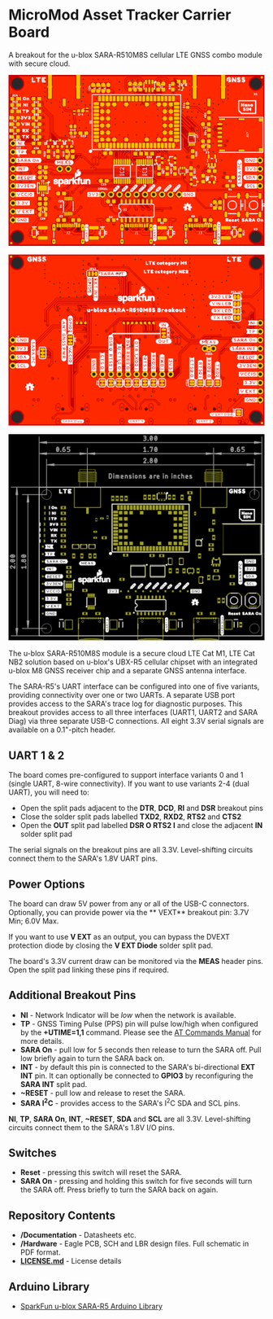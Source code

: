 # MicroMod Asset Tracker Carrier Board

A breakout for the u-blox SARA-R510M8S cellular LTE GNSS combo module with secure cloud.

![Top.png](img/Top.png)

![Bottom.png](img/Bottom.png)

![Dimensions.png](img/Dimensions.png)

The u-blox SARA-R510M8S module is a secure cloud LTE Cat M1, LTE Cat NB2 solution based on u-blox's UBX-R5 cellular chipset with an integrated
u-blox M8 GNSS receiver chip and a separate GNSS antenna interface.

The SARA-R5's UART interface can be configured into one of five variants, providing connectivity over one or two UARTs. A separate USB port
provides access to the SARA's trace log for diagnostic purposes. This breakout provides access to all three interfaces (UART1, UART2 and SARA Diag)
via three separate USB-C connections. All eight 3.3V serial signals are available on a 0.1"-pitch header.

## UART 1 & 2

The board comes pre-configured to support interface variants 0 and 1 (single UART, 8-wire connectivity). If you want to use variants 2-4 (dual UART),
you will need to:
- Open the split pads adjacent to the **DTR**, **DCD**, **RI** and **DSR** breakout pins
- Close the solder split pads labelled **TXD2**, **RXD2**, **RTS2** and **CTS2**
- Open the **OUT** split pad labelled **DSR O RTS2 I** and close the adjacent **IN** solder split pad

The serial signals on the breakout pins are all 3.3V. Level-shifting circuits connect them to the SARA's 1.8V UART pins.

## Power Options

The board can draw 5V power from any or all of the USB-C connectors. Optionally, you can provide power via the ** VEXT** breakout pin: 3.7V Min; 6.0V Max.

If you want to use **V EXT** as an output, you can bypass the DVEXT protection diode by closing the **V EXT Diode** solder split pad.

The board's 3.3V current draw can be monitored via the **MEAS** header pins. Open the split pad linking these pins if required.

## Additional Breakout Pins

- **NI** - Network Indicator will be _low_ when the network is available.
- **TP** - GNSS Timing Pulse (PPS) pin will pulse low/high when configured by the **+UTIME=1,1** command. Please see the [AT Commands Manual](./Documents/SARA-R5_ATCommands_(UBX-19047455).pdf) for more details.
- **SARA On** - pull low for 5 seconds then release to turn the SARA off. Pull low briefly again to turn the SARA back on.
- **INT** - by default this pin is connected to the SARA's bi-directional **EXT INT** pin. It can optionally be connected to **GPIO3** by reconfiguring the **SARA INT** split pad.
- **~RESET** - pull low and release to reset the SARA.
- **SARA I<sup>2</sup>C** - provides access to the SARA's I<sup>2</sup>C SDA and SCL pins.

**NI**, **TP**, **SARA On**, **INT**, **~RESET**, **SDA** and **SCL** are all 3.3V. Level-shifting circuits connect them to the SARA's 1.8V I/O pins.

## Switches

- **Reset** - pressing this switch will reset the SARA.
- **SARA On** - pressing and holding this switch for five seconds will turn the SARA off. Press briefly to turn the SARA back on again.

## Repository Contents

- **/Documentation** - Datasheets etc.
- **/Hardware** - Eagle PCB, SCH and LBR design files. Full schematic in PDF format.
- **[LICENSE.md](./LICENSE.md)** - License details

## Arduino Library

- [SparkFun u-blox SARA-R5 Arduino Library](https://github.com/sparkfun/SparkFun_u-blox_SARA-R5_Arduino_Library)
